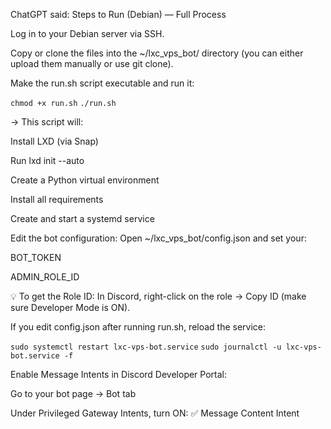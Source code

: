 
ChatGPT said:
Steps to Run (Debian) — Full Process

Log in to your Debian server via SSH.

Copy or clone the files into the ~/lxc_vps_bot/ directory
(you can either upload them manually or use git clone).

Make the run.sh script executable and run it:

`chmod +x run.sh`
`./run.sh`


→ This script will:

Install LXD (via Snap)

Run lxd init --auto

Create a Python virtual environment

Install all requirements

Create and start a systemd service

Edit the bot configuration:
Open ~/lxc_vps_bot/config.json and set your:

BOT_TOKEN

ADMIN_ROLE_ID

💡 To get the Role ID:
In Discord, right-click on the role → Copy ID (make sure Developer Mode is ON).

If you edit config.json after running run.sh, reload the service:

`sudo systemctl restart lxc-vps-bot.service`
`sudo journalctl -u lxc-vps-bot.service -f`


Enable Message Intents in Discord Developer Portal:

Go to your bot page → Bot tab

Under Privileged Gateway Intents, turn ON:
✅ Message Content Intent
